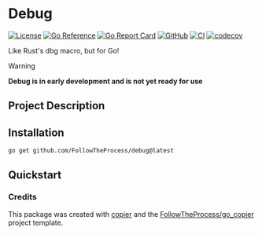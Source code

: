 # Debug

[![License](https://img.shields.io/github/license/FollowTheProcess/debug)](https://github.com/FollowTheProcess/debug)
[![Go Reference](https://pkg.go.dev/badge/github.com/FollowTheProcess/debug.svg)](https://pkg.go.dev/github.com/FollowTheProcess/debug)
[![Go Report Card](https://goreportcard.com/badge/github.com/FollowTheProcess/debug)](https://goreportcard.com/report/github.com/FollowTheProcess/debug)
[![GitHub](https://img.shields.io/github/v/release/FollowTheProcess/debug?logo=github&sort=semver)](https://github.com/FollowTheProcess/debug)
[![CI](https://github.com/FollowTheProcess/debug/workflows/CI/badge.svg)](https://github.com/FollowTheProcess/debug/actions?query=workflow%3ACI)
[![codecov](https://codecov.io/gh/FollowTheProcess/debug/branch/main/graph/badge.svg)](https://codecov.io/gh/FollowTheProcess/debug)

Like Rust's dbg macro, but for Go!

> [!WARNING]
> **Debug is in early development and is not yet ready for use**

## Project Description

## Installation

```shell
go get github.com/FollowTheProcess/debug@latest
```

## Quickstart

### Credits

This package was created with [copier] and the [FollowTheProcess/go_copier] project template.

[copier]: https://copier.readthedocs.io/en/stable/
[FollowTheProcess/go_copier]: https://github.com/FollowTheProcess/go_copier

